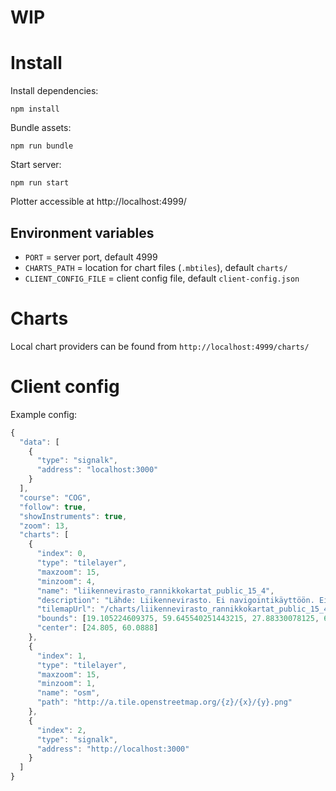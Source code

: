 # WIP

# Install

Install dependencies:

  `npm install`

Bundle assets:

  `npm run bundle`

Start server:

  `npm run start`

Plotter accessible at http://localhost:4999/


## Environment variables

- `PORT` = server port, default 4999
- `CHARTS_PATH` = location for chart files (`.mbtiles`), default `charts/`
- `CLIENT_CONFIG_FILE` = client config file, default `client-config.json`

# Charts

Local chart providers can be found from `http://localhost:4999/charts/`

# Client config

Example config:
``` javascript
{
  "data": [
    {
      "type": "signalk",
      "address": "localhost:3000"
    }
  ],
  "course": "COG",
  "follow": true,
  "showInstruments": true,
  "zoom": 13,
  "charts": [
    {
      "index": 0,
      "type": "tilelayer",
      "maxzoom": 15,
      "minzoom": 4,
      "name": "liikennevirasto_rannikkokartat_public_15_4",
      "description": "Lähde: Liikennevirasto. Ei navigointikäyttöön. Ei täytä virallisen merikartan vaatimuksia.",
      "tilemapUrl": "/charts/liikennevirasto_rannikkokartat_public_15_4/{z}/{x}/{y}",
      "bounds": [19.105224609375, 59.645540251443215, 27.88330078125, 65.84776766596988],
      "center": [24.805, 60.0888]
    },
    {
      "index": 1,
      "type": "tilelayer",
      "maxzoom": 15,
      "minzoom": 1,
      "name": "osm",
      "path": "http://a.tile.openstreetmap.org/{z}/{x}/{y}.png"
    },
    {
      "index": 2,
      "type": "signalk",
      "address": "http://localhost:3000"
    }
  ]
}
```